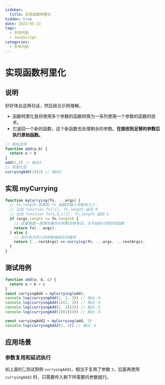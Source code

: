 ```yaml
---
sidebar:
  title: 实现函数柯里化
hidden: true
date: 2023-05-13
tags:
  - 手写代码
  - JavaScript
categories:
  - 手写代码
---
```


# 实现函数柯里化

## 说明
好好体会这两句话，然后结合示例理解。
- 函数柯里化是将使用多个参数的函数转换为一系列使用一个参数的函数的技术。
- 它返回一个新的函数，这个新函数去处理剩余的参数。**在接收到足够的参数后执行原始函数。**

```js
// 类似这样
function add(a,b) {
  return a + b
}
add(1,2) // 输出3
// 柯里化后
curryingAdd(1)(2) // 输出3
```

## 实现 myCurrying

```js
function myCurrying(fn, ...args) {
  // fn.length 获取到 fn 函数的输入参数有几个，
  // 比如 function fn(){}, fn.length 返回 0
  // 比如 function fn(a,b,c){}, fn.length 返回 3
  if (args.length >= fn.length) {
    // 这里就是一直等到缓存的参数足够多后，才开始执行原始的函数
    return fn(...args);
  } else {
    // 将分多次传入的参数继续合并缓存
    return (...restArgs) => currying(fn, ...args, ...restArgs);
  }
}
```

## 测试用例
```js
function add(a, b, c) {
  return a + b + c
}
const curryingAdd = myCurrying(add);
console.log(curryingAdd(1, 2, 3)) // 输出：6
console.log(curryingAdd(1)(2, 3)) // 输出：6
console.log(curryingAdd(1, 2)(3)) // 输出：6
console.log(curryingAdd(1)(2)(3)) // 输出：6

const curryingAdd2 = myCurrying(add, 3)
console.log(curryingAdd2(1, 2)) // 输出：6
```

## 应用场景

### 参数复用和延迟执行

如上面的👆测试用例 `curryingAdd2`，相当于复用了参数 `3`，后面再使用 `curryingAdd2` 时，只需要传入剩下所需要的参数就行。
